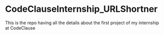 # CodeClauseInternship_URLShortner
This is the repo having all the details about the first project of my internship at CodeClause

